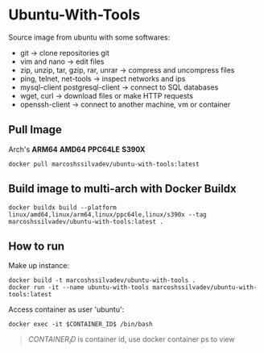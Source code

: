 # Ubuntu-With-Tools

Source image from ubuntu with some softwares:

- git -> clone repositories git
- vim and nano -> edit files
- zip, unzip, tar, gzip, rar, unrar -> compress and uncompress files
- ping, telnet, net-tools -> inspect networks and ips
- mysql-client postgresql-client -> connect to SQL databases
- wget, curl -> download files or make HTTP requests
- openssh-client -> connect to another machine, vm or container

## Pull Image

Arch's
**ARM64**
**AMD64**
**PPC64LE**
**S390X**
```
docker pull marcoshssilvadev/ubuntu-with-tools:latest
```

## Build image to multi-arch with Docker Buildx
```
docker buildx build --platform linux/amd64,linux/arm64,linux/ppc64le,linux/s390x --tag marcoshssilvadev/ubuntu-with-tools:latest .
```

## How to run

Make up instance:
```
docker build -t marcoshssilvadev/ubuntu-with-tools .
docker run -it --name ubuntu-with-tools marcoshssilvadev/ubuntu-with-tools:latest

```

Access container as user 'ubuntu':
```
docker exec -it $CONTAINER_ID$ /bin/bash
```
> $CONTAINER_ID$ is container id, use docker container ps to view
